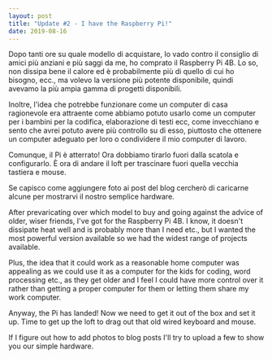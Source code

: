 ```yaml
---
layout: post
title: "Update #2 - I have the Raspberry Pi!"
date: 2019-08-16
---
```


Dopo tanti ore su quale modello di acquistare, Io vado contro il consiglio di amici più anziani e più saggi da me, ho comprato il Raspberry Pi 4B. Lo so, non dissipa bene il calore ed è probabilmente più di quello di cui ho bisogno, ecc., ma volevo la versione più potente disponibile, quindi avevamo la più ampia gamma di progetti disponibili. 
  
Inoltre, l'idea che potrebbe funzionare come un computer di casa ragionevole era attraente come abbiamo potuto usarlo come un computer per i bambini per la codifica, elaborazione di testi ecc, come invecchiano e sento che avrei potuto avere più controllo su di esso, piuttosto che ottenere un computer adeguato per loro o condividere il mio computer di lavoro.

Comunque, il Pi è atterrato! Ora dobbiamo tirarlo fuori dalla scatola e configurarlo. È ora di andare il loft per trascinare fuori quella vecchia tastiera e mouse.

Se capisco come aggiungere foto ai post del blog cercherò di caricarne alcune per mostrarvi il nostro semplice hardware.


After prevaricating over which model to buy and going against the advice of older, wiser friends, I've got for the Raspberry Pi 4B. I know, it doesn't dissipate heat well and is probably more than I need etc., but I wanted the most powerful version available so we had the widest range of projects available. 
  
Plus, the idea that it could work as a reasonable home computer was appealing as we could use it as a computer for the kids for coding, word processing etc., as they get older and I feel I could have more control over it rather than getting a proper computer for them or letting them share my work computer.

Anyway, the Pi has landed! Now we need to get it out of the box and set it up. Time to get up the loft to drag out that old wired keyboard and mouse.

If I figure out how to add photos to blog posts I'll try to upload a few to show you our simple hardware.
